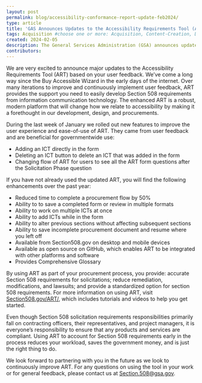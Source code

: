 ```yaml
---
layout: post
permalink: blog/accessibility-conformance-report-update-feb2024/
type: article
title: 'GAS Announces Updates to the Accessibility Requirements Tool (ART) Improving User Experience'
tags: Acquisition #choose one or more: Acquisition, Content-Creation, Design-and-Develop, Events, Policy-and-Management, Testing 
created: 2024-02-05
description: The General Services Administration (GSA) announces updates to the Accessibility Requirements Tool (ART) with improvements to the user experience and ease-of-use based on user feedback.
contributors: 
---
```

We are very excited to announce major updates to the Accessibility Requirements Tool (ART) based on your user feedback. We’ve come a long way since the Buy Accessible Wizard in the early days of the internet. Over many iterations to improve and continuously implement user feedback, ART provides the support you need to easily develop Section 508 requirements from information communication technology. The enhanced ART is a robust, modern platform that will change how we relate to accessibility by making it a forethought in our development, design, and procurements.  

During the last week of January we rolled out new features to improve the user experience and ease-of-use of ART. They came from user feedback and are beneficial for governmentwide use:

* Adding an ICT directly in the form 
* Deleting an ICT button to delete an ICT that was added in the form
* Changing flow of ART for users to see all the ART form questions after the Solicitation Phase question

If you have not already used the updated ART, you will find the following enhancements over the past year:

* Reduced time to complete a procurement flow by 50%
* Ability to to save a completed form or review in multiple formats
* Ability to work on multiple ICTs at once
* Ability to add ICTs while in the form
* Ability to alter previous sections without affecting subsequent sections
* Ability to save incomplete procurement document and resume where you left off
* Available from Section508.gov on desktop and mobile devices
* Available as open source on GitHub, which enables ART to be integrated with other platforms and software
* Provides Comprehensive Glossary

By using ART as part of your procurement process, you provide: accurate Section 508 requirements for solicitations; reduce remediation, modifications, and lawsuits; and provide a standardized option for section 508 requirements. For more information on using ART, visit [Section508.gov/ART/](https://www.section508.gov/art/), which includes tutorials and videos to help you get started.

Even though Section 508 solicitation requirements responsibilities primarily fall on contracting officers, their representatives, and project managers, it is everyone’s responsibility to ensure that any products and services are compliant. Using ART to account for Section 508 requirements early in the process reduces your workload, saves the government money, and is just the right thing to do.

We look forward to partnering with you in the future as we look to continuously improve ART. For any questions on using the tool in your work or for general feedback, please contact us at <Section.508@gsa.gov>.